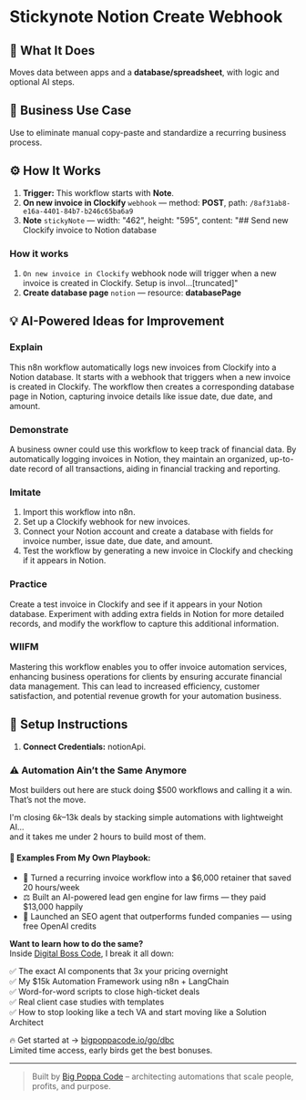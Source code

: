 # Stickynote Notion Create Webhook
## 🚀 What It Does
Moves data between apps and a **database/spreadsheet**, with logic and optional AI steps.

## 💼 Business Use Case
Use to eliminate manual copy-paste and standardize a recurring business process.

## ⚙️ How It Works
1. **Trigger:** This workflow starts with **Note**.
2. **On new invoice in Clockify** `webhook` — method: **POST**, path: `/8af31ab8-e16a-4401-84b7-b246c65ba6a9`
3. **Note** `stickyNote` — width: "462", height: "595", content: "## Send new Clockify invoice to Notion database
### How it works
1. `On new invoice in Clockify` webhook node will trigger when a new invoice is created in Clockify. Setup is invol…[truncated]"
4. **Create database page** `notion` — resource: **databasePage**

## 💡 AI-Powered Ideas for Improvement
### Explain
This n8n workflow automatically logs new invoices from Clockify into a Notion database. It starts with a webhook that triggers when a new invoice is created in Clockify. The workflow then creates a corresponding database page in Notion, capturing invoice details like issue date, due date, and amount.

### Demonstrate
A business owner could use this workflow to keep track of financial data. By automatically logging invoices in Notion, they maintain an organized, up-to-date record of all transactions, aiding in financial tracking and reporting.

### Imitate
1. Import this workflow into n8n.
2. Set up a Clockify webhook for new invoices.
3. Connect your Notion account and create a database with fields for invoice number, issue date, due date, and amount.
4. Test the workflow by generating a new invoice in Clockify and checking if it appears in Notion.

### Practice
Create a test invoice in Clockify and see if it appears in your Notion database. Experiment with adding extra fields in Notion for more detailed records, and modify the workflow to capture this additional information.

### WIIFM
Mastering this workflow enables you to offer invoice automation services, enhancing business operations for clients by ensuring accurate financial data management. This can lead to increased efficiency, customer satisfaction, and potential revenue growth for your automation business.

## 🔧 Setup Instructions
1. **Connect Credentials:** notionApi.

### ⚠️ Automation Ain’t the Same Anymore

Most builders out here are stuck doing $500 workflows and calling it a win.  
That’s not the move.  

I'm closing $6k–$13k deals by stacking simple automations with lightweight AI...  
and it takes me under 2 hours to build most of them.

#### 🧠 Examples From My Own Playbook:
- 🔁 Turned a recurring invoice workflow into a $6,000 retainer that saved 20 hours/week  
- ⚖️ Built an AI-powered lead gen engine for law firms — they paid $13,000 happily  
- 🚀 Launched an SEO agent that outperforms funded companies — using free OpenAI credits  

**Want to learn how to do the same?**  
Inside [Digital Boss Code](https://bigpoppacode.io/go/dbc), I break it all down:

✅ The exact AI components that 3x your pricing overnight  
✅ My $15k Automation Framework using n8n + LangChain  
✅ Word-for-word scripts to close high-ticket deals  
✅ Real client case studies with templates  
✅ How to stop looking like a tech VA and start moving like a Solution Architect  

🔥 Get started at → [bigpoppacode.io/go/dbc](https://bigpoppacode.io/go/dbc)  
Limited time access, early birds get the best bonuses.

---
> Built by [Big Poppa Code](https://bigpoppacode.io) – architecting automations that scale people, profits, and purpose.

